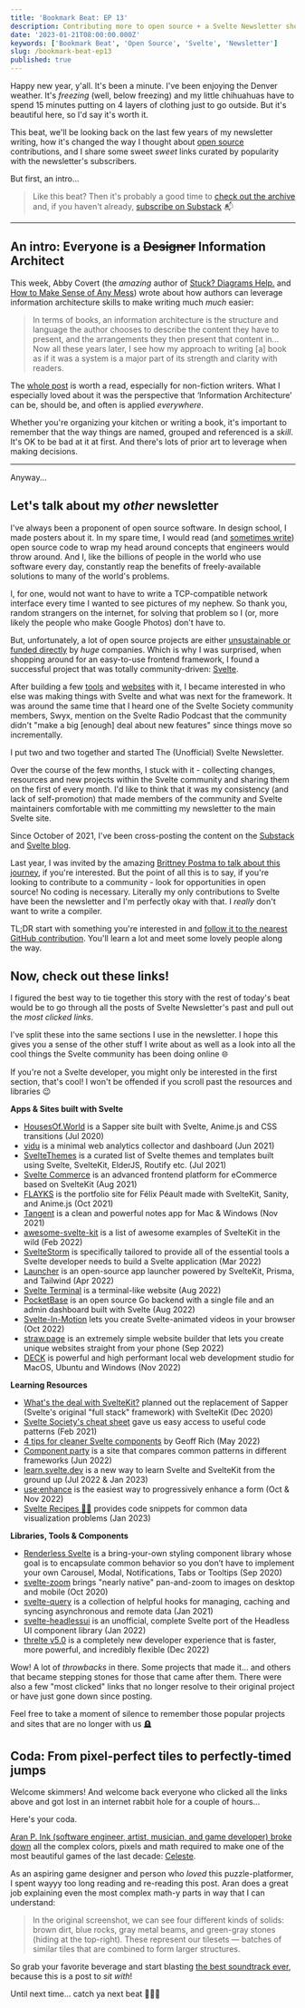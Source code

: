 ```yaml
---
title: 'Bookmark Beat: EP 13'
description: Contributing more to open source + a Svelte Newsletter showcase rewind ⏪
date: '2023-01-21T08:00:00.000Z'
keywords: ['Bookmark Beat', 'Open Source', 'Svelte', 'Newsletter']
slug: /bookmark-beat-ep13
published: true
---
```


Happy new year, y'all. It's been a minute. I've been enjoying the Denver weather. It's *freezing* (well, below freezing) and my little chihuahuas have to spend 15 minutes putting on 4 layers of clothing just to go outside. But it's beautiful here, so I'd say it's worth it.

This beat, we'll be looking back on the last few years of my newsletter writing, how it's changed the way I thought about [open source](https://en.wikipedia.org/wiki/Open_source) contributions, and I share some sweet *sweet* links curated by popularity with the newsletter's subscribers.

But first, an intro...

> Like this beat? Then it's probably a good time to [check out the archive](https://bookmarkbeat.substack.com/archive) and, if you haven't already, [subscribe on Substack](https://bookmarkbeat.substack.com/?showWelcome=true) 📬

---

## An intro: Everyone is a ~~Designer~~ Information Architect

This week, Abby Covert (the *amazing* author of [Stuck? Diagrams Help.](https://abbycovert.com/stuck/) and [How to Make Sense of Any Mess](https://www.howtomakesenseofanymess.com/)) wrote about how authors can leverage information architecture skills to make writing much *much* easier:

> In terms of books, an information architecture is the structure and language the author chooses to describe the content they have to present, and the arrangements they then present that content in... Now all these years later, I see how my approach to writing [a] book as if it was a system is a major part of its strength and clarity with readers.

The [whole post](https://abbycovert.com/writing/IA-for-authors/) is worth a read, especially for non-fiction writers. What I especially loved about it was the perspective that ‘Information Architecture’ can be, should be, and often is applied *everywhere*.

Whether you're organizing your kitchen or writing a book, it's important to remember that the way things are named, grouped and referenced is a *skill*. It's OK to be bad at it at first. And there's lots of prior art to leverage when making decisions.

---

Anyway...

## Let's talk about my *other* newsletter

I've always been a proponent of open source software. In design school, I made posters about it. In my spare time, I would read (and [sometimes write](https://github.com/DreaminDani)) open source code to wrap my head around concepts that engineers would throw around. And I, like the billions of people in the world who use software every day, constantly reap the benefits of freely-available solutions to many of the world's problems.

I, for one, would not want to have to write a TCP-compatible network interface every time I wanted to see pictures of my nephew. So thank you, random strangers on the internet, for solving that problem so I (or, more likely the people who make Google Photos) don't have to.

But, unfortunately, a lot of open source projects are either [unsustainable or funded directly](https://opensource.guide/getting-paid/) by *huge* companies. Which is why I was surprised, when shopping around for an easy-to-use frontend framework, I found a successful project that was totally community-driven: [Svelte](https://svelte.dev).

After building a few [tools](https://treasure.playaheadgames.com/) and [websites](https://playaheadgames.com/) with it, I became interested in who else was making things with Svelte and what was next for the framework. It was around the same time that I heard one of the Svelte Society community members, Swyx, mention on the Svelte Radio Podcast that the community didn't "make a big [enough] deal about new features" since things move so incrementally.

I put two and two together and started The (Unofficial) Svelte Newsletter.

Over the course of the few months, I stuck with it - collecting changes, resources and new projects within the Svelte community and sharing them on the first of every month. I'd like to think that it was my consistency (and lack of self-promotion) that made members of the community and Svelte maintainers comfortable with me committing my newsletter to the main Svelte site.

Since October of 2021, I've been cross-posting the content on the [Substack](https://svelte.substack.com/) and [Svelte blog](https://svelte.dev/blog).

Last year, I was invited by the amazing [Brittney Postma to talk about this journey](https://www.youtube.com/watch?v=aK0xXm3hPxk&list=PL8bMgX1kyZThkJ_Rk6AAFI4eY24g5XKwK), if you're interested. But the point of all this is to say, if you're looking to contribute to a community - look for opportunities in open source! No coding is necessary. Literally my only contributions to Svelte have been the newsletter and I'm perfectly okay with that. I *really* don't want to write a compiler.

TL;DR start with something you're interested in and [follow it to the nearest GitHub contribution](https://docs.github.com/en/get-started/exploring-projects-on-github/finding-ways-to-contribute-to-open-source-on-github). You'll learn a lot and meet some lovely people along the way.

## Now, check out these links!

I figured the best way to tie together this story with the rest of today's beat would be to go through all the posts of Svelte Newsletter's past and pull out the *most clicked links*.

I've split these into the same sections I use in the newsletter. I hope this gives you a sense of the other stuff I write about as well as a look into all the cool things the Svelte community has been doing online 🌐

If you're not a Svelte developer, you might only be interested in the first section, that's cool! I won't be offended if you scroll past the resources and libraries 😉

**Apps & Sites built with Svelte**
- [HousesOf.World](https://housesof.world/) is a Sapper site built with Svelte, Anime.js and CSS transitions (Jul 2020)
- [vidu](https://github.com/pa-nic/vidu) is a minimal web analytics collector and dashboard (Jun 2021)
- [SvelteThemes](https://sveltethemes.dev/) is a curated list of Svelte themes and templates built using Svelte, SvelteKit, ElderJS, Routify etc. (Jul 2021)
- [Svelte Commerce](https://github.com/itswadesh/svelte-commerce) is an advanced frontend platform for eCommerce based on SvelteKit (Aug 2021)
- [FLAYKS](https://flayks.com/) is the portfolio site for Félix Péault made with SvelteKit, Sanity, and Anime.js (Oct 2021)
- [Tangent](http://tangentnotes.com/) is a clean and powerful notes app for Mac & Windows (Nov 2021)
- [awesome-svelte-kit](https://github.com/janosh/awesome-svelte-kit) is a list of awesome examples of SvelteKit in the wild (Feb 2022)
- [SvelteStorm](https://github.com/open-source-labs/SvelteStorm) is specifically tailored to provide all of the essential tools a Svelte developer needs to build a Svelte application (Mar 2022)
- [Launcher](https://launcher.team/) is an open-source app launcher powered by SvelteKit, Prisma, and Tailwind (Apr 2022)
- [Svelte Terminal](https://github.com/Nico-Mayer/svelte-terminal) is a terminal-like website (Aug 2022)
- [PocketBase](https://github.com/pocketbase/pocketbase) is an open source Go backend with a single file and an admin dashboard built with Svelte (Aug 2022)
- [Svelte-In-Motion](https://github.com/novacbn/svelte-in-motion) lets you create Svelte-animated videos in your browser (Oct 2022)
- [straw.page](https://straw.page/) is an extremely simple website builder that lets you create unique websites straight from your phone (Sep 2022)
- [DECK](https://github.com/sfx101/deck) is powerful and high performant local web development studio for MacOS, Ubuntu and Windows (Nov 2022)

**Learning Resources**
- [What\'s the deal with SvelteKit?](https://svelte.dev/blog/whats-the-deal-with-sveltekit) planned out the replacement of Sapper (Svelte's original "full stack" framework) with SvelteKit (Dec 2020)
- [Svelte Society\'s cheat sheet](https://sveltesociety.dev/cheatsheet) gave us easy access to useful code patterns (Feb 2021)
- [4 tips for cleaner Svelte components](https://geoffrich.net/posts/clean-component-tips/) by Geoff Rich (May 2022)
- [Component party](https://component-party.dev/) is a site that compares common patterns in different frameworks (Jun 2022)
- [learn.svelte.dev](https://learn.svelte.dev/) is a new way to learn Svelte and SvelteKit from the ground up (Jul 2022 & Jan 2023)
- [use:enhance](https://kit.svelte.dev/docs/form-actions#progressive-enhancement-use-enhance) is the easiest way to progressively enhance a form (Oct & Nov 2022)
- [Svelte Recipes 🧑‍🍳](https://svelte.recipes/) provides code snippets for common data visualization problems (Jan 2023)

**Libraries, Tools & Components**
- [Renderless Svelte](https://github.com/stephane-vanraes/renderless-svelte) is a bring-your-own styling component library whose goal is to encapsulate common behavior so you don’t have to implement your own Carousel, Modal, Notifications, Tabs or Tooltips (Sep 2020)
- [svelte-zoom](https://github.com/vaheqelyan/svelte-zoom) brings "nearly native" pan-and-zoom to images on desktop and mobile (Oct 2020)
- [svelte-query](https://github.com/TanStack/svelte-query) is a collection of helpful hooks for managing, caching and syncing asynchronous and remote data (Jan 2021)
- [svelte-headlessui](https://github.com/rgossiaux/svelte-headlessui) is an unofficial, complete Svelte port of the Headless UI component library (Jan 2022)
- [threlte v5.0](https://www.reddit.com/r/sveltejs/comments/ywit18/threlte_v50_is_here_a_completely_new_developer/) is a completely new developer experience that is faster, more powerful, and incredibly flexible (Dec 2022)

Wow! A lot of *throwbacks* in there. Some projects that made it... and others that became stepping stones for those that came after them. There were also a few "most clicked" links that no longer resolve to their original project or have just gone down since posting.

Feel free to take a moment of silence to remember those popular projects and sites that are no longer with us 🪦

## Coda: From pixel-perfect tiles to perfectly-timed jumps

Welcome skimmers! And welcome back everyone who clicked all the links above and got lost in an internet rabbit hole for a couple of hours...

Here's your coda.

[Aran P. Ink (software engineer, artist, musician, and game developer) broke down](https://aran.ink/posts/celeste-tilesets) all the complex colors, pixels and math required to make one of the most beautiful games of the last decade: [Celeste](https://www.celestegame.com/).

As an aspiring game designer and person who *loved* this puzzle-platformer, I spent wayyy too long reading and re-reading this post. Aran does a great job explaining even the most complex math-y parts in way that I can understand:

> In the original screenshot, we can see four different kinds of solids: brown dirt, blue rocks, gray metal beams, and green-gray stones (hiding at the top-right). These represent our tilesets — batches of similar tiles that are combined to form larger structures. 

So grab your favorite beverage and start blasting [the best soundtrack ever](https://radicaldreamland.bandcamp.com/album/celeste-original-soundtrack), because this is a post to *sit with*!

Until next time... catch ya next beat 🥁😎🥁